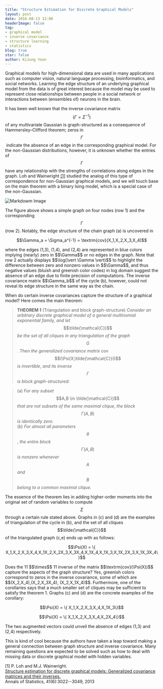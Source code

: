 ```yaml
---
title: "Structure Estimation for Discrete Graphical Models"
layout: post
date: 2016-08-13 12:00
headerImage: false
tag:
- graphical model
- inverse covariance
- structure learning
- statistics
blog: true
star: false
author: KiJung Yoon
---
```


Graphical models for high-dimensional data are used in many applications such as computer vision, natural language processing, bioinformatics, and social networks. Learning the edge structure of an underlying graphical model from the data is of great interest because the model may be used to represent close relationships between people in a social network or interactions between (ensembles of) neurons in the brain.

It has been well known that the inverse covariance matrix $$(\Gamma=\Sigma^{-1})$$ of any multivariate Gaussian is graph-structured as a consequence of Hammersley–Clifford theorem; zeros in $$\Gamma$$ indicate the absence of an edge in the corresponding graphical model. For the non-Gaussian distributions, however, it is unknown whether the entries of $$\Gamma$$ have any relationship with the strengths of correlations along edges in the graph. Loh and Wainwright [[1]](https://arxiv.org/abs/1212.0478) studied the analog of this type of correspondence for non-Gaussian graphical models, and we will touch base on the main theorem with a binary Ising model, which is a special case of the non-Gaussian.

![Markdowm Image](https://kijungyoonblog.files.wordpress.com/2016/08/graphical_models.jpg)

The figure above shows a simple graph on four nodes (row 1) and the corresponding $$\Gamma$$ (row 2). Notably, the edge structure of the chain graph (a) is uncovered in
<p align="center">$$\Gamma_a = \Sigma_a^{-1} = \textrm{cov}(X_1,X_2,X_3,X_4)$$</p>
where the edges (1,3), (1,4), and (2,4) are represented in blue colors implying (nearly) zero in $$\Gamma$$ or no edges in the graph. Note that row 2 actually displays $$\log(\vert \Gamma \vert)$$ to highlight the difference between zero and nonzero values in $$\Gamma$$, and thus negative values (bluish and greenish color codes) in log domain suggest the absence of an edge due to finite precision of computations. The inverse covariance matrix $$\Gamma_b$$ of the cycle (b), however, could not reveal its edge structure in the same way as the chain.

When do certain inverse covariances capture the structure of a graphical model? Here comes the main theorem:

> <strong>THEOREM 1</strong> (Triangulation and block graph-structure) <em>Consider an arbitrary discrete graphical model of a general multinomial exponential family, and let</em> $$\tilde{\mathcal{C}}$$ <em>be the set of all cliques in any triangulation of the graph</em> $$G$$. <em>Then the generalized covariance matrix</em> cov$$(\Psi(X;\tilde{\mathcal{C}}))$$ <em>is invertible, and its inverse</em> $$\Gamma$$ <em>is block graph-structured:</em>

> (a) <em>For any subset</em> $$A,B \in \tilde{\mathcal{C}}$$ <em>that are not subsets of the same maximal clique, the block</em> $$\Gamma(A,B)$$ <em>is identically zero.</em><br>
(b) <em>For almost all parameters</em> $$\theta$$, <em>the entire block</em> $$\Gamma(A,B)$$ <em>is nonzero whenever</em> $$A$$ <em>and</em> $$B$$ <em>belong to a common maximal clique.</em>

The essence of the theorem lies in adding higher-order moments into the original set of random variables to compute $$\Sigma$$ through a certain rule stated above. Graphs in (c) and (d) are the examples of triangulation of the cycle in (b), and the set of all cliques $$\tilde{\mathcal{C}}$$ of the triangulated graph (c,e) ends up with as follows:
<p align="center">$$\Psi(X) = \{ X_1,X_2,X_3,X_4,X_1X_2,X_2X_3,X_3X_4,X_1X_4,X_1X_3,X_1X_2X_3,X_1X_3X_4\}$$</p>
Does the 11 $$\times$$ 11 inverse of the matrix $$\textrm{cov}(\Psi(X))$$ capture the aspects of the graph structure? Yes, greenish colors correspond to zeros in the inverse covariance, some of which are $$(X_2,X_4),(X_2,X_3X_4), (X_2,X_1X_4)$$. Furthermore, one of the corollaries says that a much smaller set of cliques may be sufficient to satisfy the theorem 1. Graphs (c) and (d) are the concrete examples of the corollary:
<p align="center">$$\Psi(X) = \{ X_1,X_2,X_3,X_4,X_1X_3\}$$</p>
<p align="center">$$\Psi(X) = \{ X_1,X_2,X_3,X_4,X_2X_4\}$$</p>
The two augmented vectors could unveil the absence of edges (1,3) and (2,4) respectively.

This is kind of cool because the authors have taken a leap toward making a general connection between graph structure and inverse covariance. Many remaining questions are expected to be solved such as how to deal with missing data or discrete graphical model with hidden variables.

[1] P. Loh and M.J. Wainwright.<Br>
<a href="https://arxiv.org/abs/1212.0478" target="_blank">Structure estimation for discrete graphical models: Generalized covariance matrices and their inverses.</a><br>
Annals of Statistics, 41(6):3022--3049, 2013
